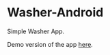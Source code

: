 # Washer-Android

Simple Washer App.

Demo version of the app [here](https://youtu.be/2-j-MaZboj0).
